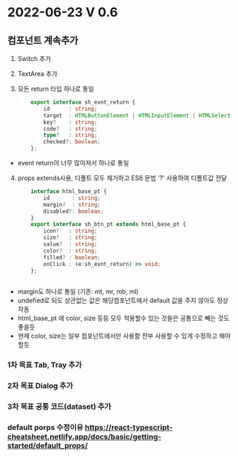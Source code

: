 2022-06-23 V 0.6
================

컴포넌트 계속추가
-------------------
1. Switch 추가

2. TextArea 추가

3. 모든 return 타입 하나로 통일

    ```typescript
        export interface sh_evnt_return {	
            id      : string;   
            target  : HTMLButtonElement | HTMLInputElement | HTMLSelectElement | HTMLTextAreaElement;
            key?    : string;
            code?   : string;
            type?   : string;
            checked?: boolean; 
        };
    ```

* event return이 너무 많아져서 하나로 통일 

4. props extends사용, 디폴트 모두 제거하고 ES6 문법 '?' 사용하여 디폴트값 전달

    ```typescript    
        interface html_base_pt {
            id       : string;
            margin?  : string;
            disabled?: boolean;
        }
        export interface sh_btn_pt extends html_base_pt {	
            icon?   : string;
            size?   : string;
            value?  : string;
            color?  : string;
            filled? : boolean;
            onClick : (e:sh_evnt_return) => void;
        };
        
    ```

* margin도 하나로 통일 (기존: mt, mr, mb, ml)
* undefied로 되도 상관없는 값은 해당컴포넌트에서 default 값을 주지 않아도 정상 작동
* html_base_pt 에 color, size 등등 모두 적용할수 있는 것들은 공통으로 빼는 것도 좋을듯
* 현제 color, size는 일부 컴포넌트에서만 사용함 전부 사용할 수 있게 수정하고 해야 할듯

### 1차 목표 Tab, Tray 추가
### 2차 목표 Dialog 추가
### 3차 목표 공통 코드(dataset) 추가

### default porps 수정이유 https://react-typescript-cheatsheet.netlify.app/docs/basic/getting-started/default_props/ 

